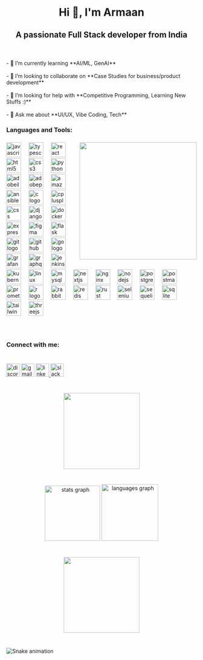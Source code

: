 <h1 align="center">Hi 👋, I'm Armaan</h1>

###

<h2 align="center">A passionate Full Stack developer from India</h2>

###

<br clear="both">

<p align="left">- 🌱 I’m currently learning **AI/ML, GenAI**<br><br>- 👯 I’m looking to collaborate on **Case Studies for business/product development**<br><br>- 🤝 I’m looking for help with **Competitive Programming, Learning New Stuffs :)**<br><br>- 💬 Ask me about **UI/UX, Vibe Coding, Tech**</p>

###

<h3 align="left">Languages and Tools:</h3>

###

<img align="right" height="310" src="https://i.imgflip.com/9x226z.jpg"  />

###

<div align="left">
  <img src="https://skillicons.dev/icons?i=js" height="39" alt="javascript logo"  />
  <img width="12" />
  <img src="https://cdn.jsdelivr.net/gh/devicons/devicon/icons/typescript/typescript-original.svg" height="39" alt="typescript logo"  />
  <img width="12" />
  <img src="https://cdn.jsdelivr.net/gh/devicons/devicon/icons/react/react-original.svg" height="39" alt="react logo"  />
  <img width="12" />
  <img src="https://skillicons.dev/icons?i=html" height="39" alt="html5 logo"  />
  <img width="12" />
  <img src="https://cdn.jsdelivr.net/gh/devicons/devicon/icons/css3/css3-original.svg" height="39" alt="css3 logo"  />
  <img width="12" />
  <img src="https://skillicons.dev/icons?i=py" height="39" alt="python logo"  />
  <img width="12" />
  <img src="https://skillicons.dev/icons?i=ai" height="39" alt="adobeillustrator logo"  />
  <img width="12" />
  <img src="https://skillicons.dev/icons?i=ps" height="39" alt="adobephotoshop logo"  />
  <img width="12" />
  <img src="https://skillicons.dev/icons?i=aws" height="39" alt="amazonwebservices logo"  />
  <img width="12" />
  <img src="https://skillicons.dev/icons?i=ansible" height="39" alt="ansible logo"  />
  <img width="12" />
  <img src="https://skillicons.dev/icons?i=c" height="39" alt="c logo"  />
  <img width="12" />
  <img src="https://skillicons.dev/icons?i=cpp" height="39" alt="cplusplus logo"  />
  <img width="12" />
  <img src="https://skillicons.dev/icons?i=css" height="39" alt="css logo"  />
  <img width="12" />
  <img src="https://skillicons.dev/icons?i=django" height="39" alt="django logo"  />
  <img width="12" />
  <img src="https://skillicons.dev/icons?i=docker" height="39" alt="docker logo"  />
  <img width="12" />
  <img src="https://skillicons.dev/icons?i=express" height="39" alt="express logo"  />
  <img width="12" />
  <img src="https://skillicons.dev/icons?i=figma" height="39" alt="figma logo"  />
  <img width="12" />
  <img src="https://skillicons.dev/icons?i=flask" height="39" alt="flask logo"  />
  <img width="12" />
  <img src="https://skillicons.dev/icons?i=git" height="39" alt="git logo"  />
  <img width="12" />
  <img src="https://skillicons.dev/icons?i=github" height="39" alt="github logo"  />
  <img width="12" />
  <img src="https://skillicons.dev/icons?i=go" height="39" alt="go logo"  />
  <img width="12" />
  <img src="https://skillicons.dev/icons?i=grafana" height="39" alt="grafana logo"  />
  <img width="12" />
  <img src="https://skillicons.dev/icons?i=graphql" height="39" alt="graphql logo"  />
  <img width="12" />
  <img src="https://skillicons.dev/icons?i=jenkins" height="39" alt="jenkins logo"  />
  <img width="12" />
  <img src="https://skillicons.dev/icons?i=kubernetes" height="39" alt="kubernetes logo"  />
  <img width="12" />
  <img src="https://skillicons.dev/icons?i=linux" height="39" alt="linux logo"  />
  <img width="12" />
  <img src="https://skillicons.dev/icons?i=mysql" height="39" alt="mysql logo"  />
  <img width="12" />
  <img src="https://skillicons.dev/icons?i=nextjs" height="39" alt="nextjs logo"  />
  <img width="12" />
  <img src="https://skillicons.dev/icons?i=nginx" height="39" alt="nginx logo"  />
  <img width="12" />
  <img src="https://skillicons.dev/icons?i=nodejs" height="39" alt="nodejs logo"  />
  <img width="12" />
  <img src="https://skillicons.dev/icons?i=postgres" height="39" alt="postgresql logo"  />
  <img width="12" />
  <img src="https://skillicons.dev/icons?i=postman" height="39" alt="postman logo"  />
  <img width="12" />
  <img src="https://skillicons.dev/icons?i=prometheus" height="39" alt="prometheus logo"  />
  <img width="12" />
  <img src="https://skillicons.dev/icons?i=r" height="39" alt="r logo"  />
  <img width="12" />
  <img src="https://skillicons.dev/icons?i=rabbitmq" height="39" alt="rabbitmq logo"  />
  <img width="12" />
  <img src="https://skillicons.dev/icons?i=redis" height="39" alt="redis logo"  />
  <img width="12" />
  <img src="https://skillicons.dev/icons?i=rust" height="39" alt="rust logo"  />
  <img width="12" />
  <img src="https://skillicons.dev/icons?i=selenium" height="39" alt="selenium logo"  />
  <img width="12" />
  <img src="https://skillicons.dev/icons?i=sequelize" height="39" alt="sequelize logo"  />
  <img width="12" />
  <img src="https://skillicons.dev/icons?i=sqlite" height="39" alt="sqlite logo"  />
  <img width="12" />
  <img src="https://skillicons.dev/icons?i=tailwind" height="39" alt="tailwindcss logo"  />
  <img width="12" />
  <img src="https://skillicons.dev/icons?i=threejs" height="39" alt="threejs logo"  />
</div>

###

<br clear="both">

<h3 align="left">Connect with me:</h3>

###

<br clear="both">

<div align="left">
  <img src="https://img.shields.io/static/v1?message=Discord&logo=discord&label=&color=7289DA&logoColor=white&labelColor=&style=for-the-badge" height="35" alt="discord logo"  />
  <img src="https://img.shields.io/static/v1?message=Gmail&logo=gmail&label=&color=D14836&logoColor=white&labelColor=&style=for-the-badge" height="35" alt="gmail logo"  />
  <a href="linkedin.com/in/a2k-armaank" target="_blank">
    <img src="https://img.shields.io/static/v1?message=LinkedIn&logo=linkedin&label=&color=0077B5&logoColor=white&labelColor=&style=for-the-badge" height="35" alt="linkedin logo"  />
  </a>
  <img src="https://img.shields.io/static/v1?message=Slack&logo=slack&label=&color=4A154B&logoColor=white&labelColor=&style=for-the-badge" height="35" alt="slack logo"  />
</div>

###

<br clear="both">

<div align="center">
  <img height="201" src="https://github-profile-trophy.vercel.app/?username=a2k2005"  />
</div>

###

<br clear="both">

<div align="center">
  <img src="https://github-readme-stats.vercel.app/api?username=A2K2005&hide_title=true&hide_rank=false&show_icons=true&include_all_commits=true&count_private=true&disable_animations=false&theme=dracula&locale=en&hide_border=false" height="146" alt="stats graph"  />
  <img src="https://github-readme-stats.vercel.app/api/top-langs?username=A2K2005&locale=en&hide_title=false&layout=compact&card_width=320&langs_count=5&theme=dracula&hide_border=false" height="150" alt="languages graph"  />
</div>

###

<br clear="both">

<div align="center">
  <img height="200" src="https://camo.githubusercontent.com/501e43f7744831d14c43c50655992a167006166d2b56f11cb5f35b3b64d04401/68747470733a2f2f6769746875622d726561646d652d73747265616b2d73746174732e6865726f6b756170702e636f6d2f3f757365723d61326b3230303526"  />
</div>

###

<br clear="both">

<img src="https://raw.githubusercontent.com/A2K2005/A2K2005/output/snake.svg" alt="Snake animation" />

###
